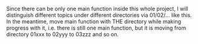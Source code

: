 Since there can be only one main function inside 
this whole project, I will distinguish different 
topics under different directories via 01/02/... 
like this. In the meantime, move main function with 
THE directory while making progress with it, i.e.
there is still one main function, but it is moving
from directory 01xxx to 02yyy to 03zzz and so on.